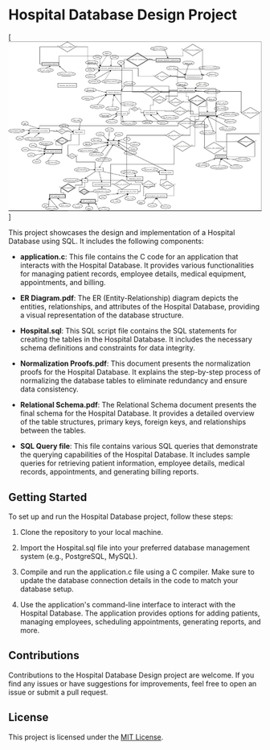 # Hospital Database Design Project

[![Diagram 1](./Diagram1.PNG)]

This project showcases the design and implementation of a Hospital Database using SQL. It includes the following components:

- **application.c**: This file contains the C code for an application that interacts with the Hospital Database. It provides various functionalities for managing patient records, employee details, medical equipment, appointments, and billing.

- **ER Diagram.pdf**: The ER (Entity-Relationship) diagram depicts the entities, relationships, and attributes of the Hospital Database, providing a visual representation of the database structure.

- **Hospital.sql**: This SQL script file contains the SQL statements for creating the tables in the Hospital Database. It includes the necessary schema definitions and constraints for data integrity.

- **Normalization Proofs.pdf**: This document presents the normalization proofs for the Hospital Database. It explains the step-by-step process of normalizing the database tables to eliminate redundancy and ensure data consistency.

- **Relational Schema.pdf**: The Relational Schema document presents the final schema for the Hospital Database. It provides a detailed overview of the table structures, primary keys, foreign keys, and relationships between the tables.

- **SQL Query file**: This file contains various SQL queries that demonstrate the querying capabilities of the Hospital Database. It includes sample queries for retrieving patient information, employee details, medical records, appointments, and generating billing reports.

## Getting Started

To set up and run the Hospital Database project, follow these steps:

1. Clone the repository to your local machine.

2. Import the Hospital.sql file into your preferred database management system (e.g., PostgreSQL, MySQL).

3. Compile and run the application.c file using a C compiler. Make sure to update the database connection details in the code to match your database setup.

4. Use the application's command-line interface to interact with the Hospital Database. The application provides options for adding patients, managing employees, scheduling appointments, generating reports, and more.

## Contributions

Contributions to the Hospital Database Design project are welcome. If you find any issues or have suggestions for improvements, feel free to open an issue or submit a pull request.

## License

This project is licensed under the [MIT License](LICENSE).

